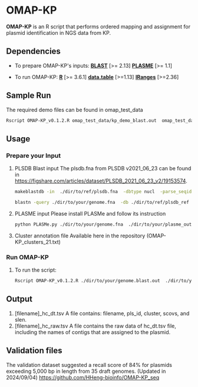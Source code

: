 # OMAP-KP
**OMAP-KP** is an R script that performs ordered mapping and assignment for plasmid identification in NGS data from KP.  
## Dependencies
+ To prepare OMAP-KP's inputs:
  [**BLAST**](https://blast.ncbi.nlm.nih.gov/doc/blast-help/downloadblastdata.html) [>= 2.13]
  [**PLASME**](https://github.com/HubertTang/PLASMe) [>= 1.1]

+ To run OMAP-KP:
  [**R**](https://www.r-project.org/) [>= 3.6.1]
  [**data.table**](https://cran.r-project.org/web/packages/data.table/index.html) [>=1.13]
  [**IRanges**](https://bioconductor.org/packages/release/bioc/html/IRanges.html) [>=2.36]    

## Sample Run 
The required demo files can be found in omap_test_data
```bash
Rscript OMAP-KP_v0.1.2.R omap_test_data/kp_demo_blast.out  omap_test_data/  omap_test_data/plasme_out_report.csv OMAP-KP_clusters_21.txt 
```

## Usage 
### Prepare your Input
1. PLSDB Blast input
    The plsdb.fna from PLSDB v2021_06_23 can be found in https://figshare.com/articles/dataset/PLSDB_2021_06_23_v2/19153574.
    ```bash
    makeblastdb -in  ./dir/to/ref/plsdb.fna  -dbtype nucl  -parse_seqids -out ./dir/to/ref/plsdb_ref
    ```
    ```bash
    blastn -query ./dir/to/your/genome.fna  -db ./dir/to/ref/plsdb_ref  -evalue 1e-10  -num_threads 4 -outfmt '6 qseqid sseqid pident length mismatch gapopen qstart qend sstart send evalue bitscore qcovs qcovhsp slen qlen' -dust no -soft_masking false  > ./dir/to/your/genome.blast.out
    ```
2. PLASME input
   Please install PLASMe and follow its instruction
    ```bash
    python PLASMe.py ./dir/to/your/genome.fna  ./dir/to/your/plasme_out 
    ```
4. Cluster annotation file
   Available here in the repository (OMAP-KP_clusters_21.txt)
### Run OMAP-KP
1. To run the script:
    ```bash
    Rscript OMAP-KP_v0.1.2.R ./dir/to/your/genome.blast.out  ./dir/to/your/output.dir/ ./dir/to/your/plasme_out_report.csv  OMAP-KP_clusters_21.txt 
    ```

## Output
1. [filename]_hc_dt.tsv
    A file contains: filename, pls_id, cluster, scovs, and slen.
2. [filename]_hc_raw.tsv
    A file contains the raw data of hc_dt.tsv file, including the names of contigs that are assigned to the plasmid.

## Validation files
The validation dataset suggested a recall score of 84% for plasmids exceeding 5,000 bp in length from 35 draft genomes. (Updated in 2024/09/04)
https://github.com/HHeng-bioinfo/OMAP-KP_seq

